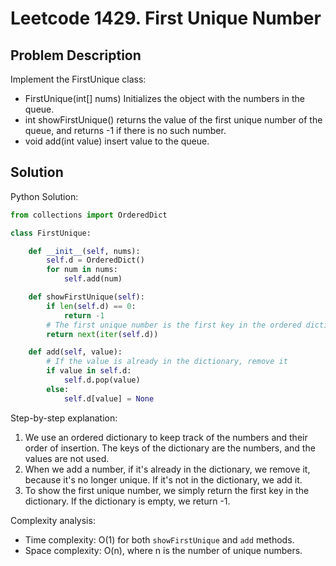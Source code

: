 # Leetcode 1429. First Unique Number

## Problem Description
Implement the FirstUnique class:

- FirstUnique(int[] nums) Initializes the object with the numbers in the queue.
- int showFirstUnique() returns the value of the first unique number of the queue, and returns -1 if there is no such number.
- void add(int value) insert value to the queue.

## Solution
Python Solution:
```python
from collections import OrderedDict

class FirstUnique:

    def __init__(self, nums):
        self.d = OrderedDict()
        for num in nums:
            self.add(num)

    def showFirstUnique(self):
        if len(self.d) == 0:
            return -1
        # The first unique number is the first key in the ordered dictionary
        return next(iter(self.d))

    def add(self, value):
        # If the value is already in the dictionary, remove it
        if value in self.d:
            self.d.pop(value)
        else:
            self.d[value] = None
```

Step-by-step explanation:
1. We use an ordered dictionary to keep track of the numbers and their order of insertion. The keys of the dictionary are the numbers, and the values are not used.
2. When we add a number, if it's already in the dictionary, we remove it, because it's no longer unique. If it's not in the dictionary, we add it.
3. To show the first unique number, we simply return the first key in the dictionary. If the dictionary is empty, we return -1.

Complexity analysis:
- Time complexity: O(1) for both `showFirstUnique` and `add` methods.
- Space complexity: O(n), where n is the number of unique numbers.